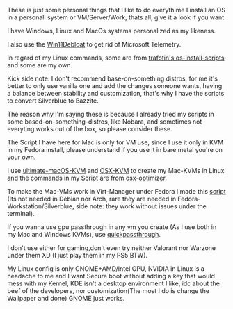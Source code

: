 These is just some personal things that I like to do everythime I install an OS in a personall system or VM/Server/Work, thats all, give it a look if you want.

I have Windows, Linux and MacOs systems personalized as my likeness.

I also use the [Win11Debloat](https://github.com/Raphire/Win11Debloat) to get rid of Microsoft Telemetry.

In regard of my Linux commands, some are from [trafotin's os-install-scripts](https://gitlab.com/trafotin/os-install-scripts) and some are my own.

Kick side note: I don't recommend base-on-something distros, for me it's better to only use vanilla one and add the changes someone wants, having a balance between stability and customization, that's why I have the scripts to convert Silverblue to Bazzite.

The reason why I'm saying these is because I already tried my scripts in some based-on-something-distros, like Nobara, and sometimes not everyting works out of the box, so please consider these.

The Script I have here for Mac is only for VM use, since I use it only in KVM in my Fedora install, please understand if you use it in bare metal you're on your own.

I use [ultimate-macOS-KVM](https://github.com/Coopydood/ultimate-macOS-KVM) and [OSX-KVM](https://github.com/kholia/OSX-KVM) to create my Mac-KVMs in Linux and the commands in my Script are from [osx-optimizer](https://github.com/sickcodes/osx-optimizer).

To make the Mac-VMs work in Virt-Manager under Fedora I made this [script](https://gist.github.com/Alecerzea/87a9530a9d16f9845cb071ae42458d99) (Its not needed in Debian nor Arch, rare they are needed in Fedora-Workstation/Silverblue, side note: they work without issues under the terminal).

If you wanna use gpu passthrough in any vm you create (As I use both in my Mac and Windows KVMs), use [quickpassthrough](https://github.com/HikariKnight/quickpassthrough).

I don't use either for gaming,don't even try neither Valorant nor Warzone under them XD (I just play them in my PS5 BTW).

My Linux config is only GNOME+AMD/Intel GPU, NVIDIA in Linux is a headache to me  and I want Secure boot without adding a key that would mess with my Kernel, KDE isn't a desktop environment I like, idc about the beef of the developers, nor customization(The most I do is change the Wallpaper and done) GNOME just works.